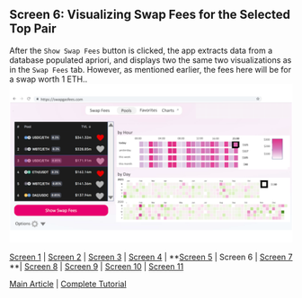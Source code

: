 ## Screen 6: Visualizing Swap Fees for the Selected Top Pair
After the `Show Swap Fees` button is clicked, the app extracts data from a database populated apriori, and displays two the same two visualizations as in the `Swap Fees` tab. However, as mentioned earlier, the fees here will be for a swap worth 1 ETH.. 
![](../figures/SwapGasFees_Design_06.png)

[Screen 1](Screen01.md) | [Screen 2](Screen02.md) | [Screen 3](Screen03.md) | [Screen 4](Screen04.md) | **[Screen 5](Screen05.md) | Screen 6 | [Screen 7](Screen07.md) **| [Screen 8](Screen08.md) | [Screen 9](Screen09.md) | [Screen 10](Screen10.md) | [Screen 11](Screen11.md) 

[Main Article](../README.md) | [Complete Tutorial](../Tutorial.md) 
